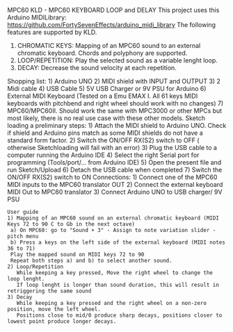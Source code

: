   MPC60 KLD - MPC60 KEYBOARD LOOP and DELAY
  This project uses this Arduino MIDILibrary: https://github.com/FortySevenEffects/arduino_midi_library
  The following features are supported by KLD.
  1) CHROMATIC KEYS: Mapping of an MPC60 sound to an external chromatic keyboard. Chords and polyphony are supported.
  2) LOOP/REPETITION: Play the selected sound as a variable lenght loop.
  3) DECAY: Decrease the sound velocity at each repetition.
  
  Shopping list:
    1) Arduino UNO
    2) MIDI shield with INPUT and OUTPUT
    3) 2 Midi cable
    4) USB Cable
    5) 5V USB Charger or 9V PSU for Arduino
    6) External MIDI Keyboard (Tested on a Emu EMAX I. All 61 keys MIDI keyboards with pitchbend and right wheel should work with no changes)
    7) MPC60/MPC60II. Should work the same with MPC3000 or other MPCs but most likely, there is no real use case with these other models.
   Sketch loading a preliminary steps:
    1) Attach the MIDI shield to Arduino UNO. Check if shield and Arduino pins match as some MIDI shields do not have a standard form factor.
    2) Switch the ON/OFF RX(S2) switch to OFF ( otherwise Sketchloading will fail with an error)
    3) Plug the USB cable to a computer running the Arduino IDE
    4) Select the right Serial port for programming (Tools/port/... from Arduino IDE)
    5) Open the present file and run Sketch/Upload
    6) Detach the USB cable when completed
    7) Switch the ON/OFF RX(S2) switch to ON 
   Connections:
    1) Connect one of the MPC60 MIDI inputs to the MPC60 translator OUT
    2) Connect the external keyboard MIDI Out to MPC60 translator 
    3) Connect Arduino UNO to USB charger/ 9V PSU

    User guide
    1) Mapping of an MPC60 sound on an external chromatic keyboard (MIDI Keys 72 to 90 C to Gb in the next octave)
     a) On MPC60: go to "Sound + 3" - Assign to note variation slider - pitch menu
     b) Press a keys on the left side of the external keyboard (MIDI notes 36 to 71)
     Play the mapped sound on MIDI keys 72 to 90
     Repeat both steps a) and b) to select another sound.
    2) Loop/Repetition
       While keeping a key pressed, Move the right wheel to change the loop lenght. 
       If loop lenght is longer than sound duration, this will result in retriggering the same sound
    3) Decay
       While keeping a key pressed and the right wheel on a non-zero position, move the left wheel.
       Positions close to mid/0 produce sharp decays, positions closer to lowest point produce longer decays. 
